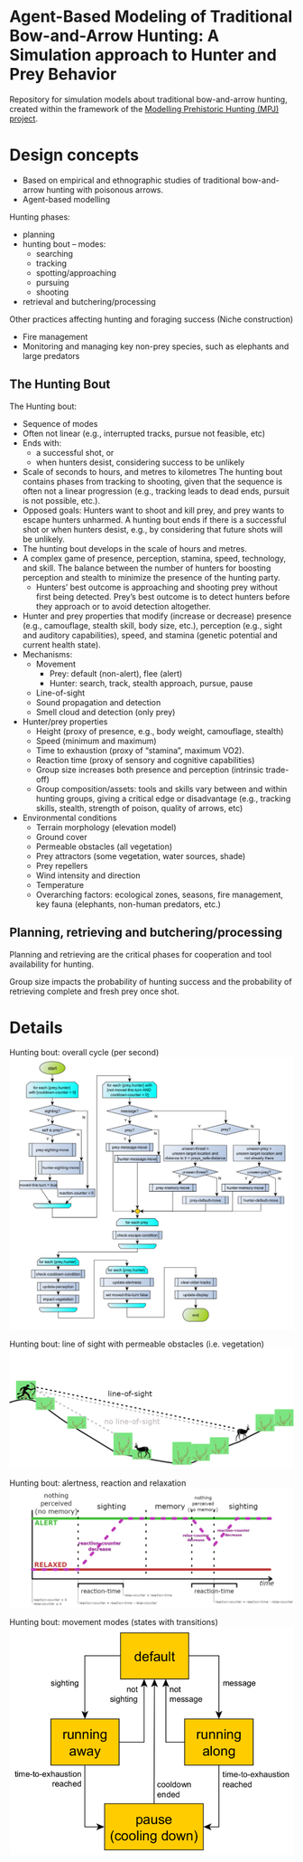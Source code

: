 # Agent-Based Modeling of Traditional Bow-and-Arrow Hunting: A Simulation approach to Hunter and Prey Behavior
Repository for simulation models about traditional bow-and-arrow hunting, created within the framework of the [Modelling Prehistoric Hunting (MPJ) project](https://mpj.uni-koeln.de/).

# Design concepts

- Based on empirical and ethnographic studies of traditional bow-and-arrow hunting with poisonous arrows.
- Agent-based modelling

Hunting phases: 
- planning 
- hunting bout – modes:
  - searching
  - tracking 
  - spotting/approaching 
  - pursuing 
  - shooting 
- retrieval and butchering/processing

Other practices affecting hunting and foraging success (Niche construction) 
- Fire management  
- Monitoring and managing key non-prey species, such as elephants and large predators

## The Hunting Bout

The Hunting bout:
- Sequence of modes
- Often not linear (e.g., interrupted tracks, pursue not feasible, etc)
- Ends with: 
  - a successful shot, or
  - when hunters desist, considering success to be unlikely 
- Scale of seconds to hours, and metres to kilometres
The hunting bout contains phases from tracking to shooting, given that the sequence is often not a linear progression (e.g., tracking leads to dead ends, pursuit is not possible, etc.).
- Opposed goals: Hunters want to shoot and kill prey, and prey wants to escape hunters unharmed.
A hunting bout ends if there is a successful shot or when hunters desist, e.g., by considering that future shots will be unlikely. 
- The hunting bout develops in the scale of hours and metres.
- A complex game of presence, perception, stamina, speed, technology, and skill. The balance between the number of hunters for boosting perception and stealth to minimize the presence of the hunting party.
  - Hunters’ best outcome is approaching and shooting prey without first being detected.
  Prey’s best outcome is to detect hunters before they approach or to avoid detection altogether.
- Hunter and prey properties that modify (increase or decrease) presence (e.g., camouflage, stealth skill, body size, etc.), perception (e.g., sight and auditory capabilities), speed, and stamina (genetic potential and current health state).  
- Mechanisms:
  - Movement
    - Prey: default (non-alert), flee (alert)
    - Hunter: search, track, stealth approach, pursue, pause 
  - Line-of-sight
  - Sound propagation and detection 
  - Smell cloud and detection (only prey)  
- Hunter/prey properties
  - Height (proxy of presence, e.g., body weight, camouflage, stealth)
  - Speed (minimum and maximum)
  - Time to exhaustion (proxy of “stamina”, maximum VO2).
  - Reaction time (proxy of sensory and cognitive capabilities)
  - Group size increases both presence and perception (intrinsic trade-off)
  - Group composition/assets: tools and skills vary between and within hunting groups, giving a critical edge or disadvantage (e.g., tracking skills, stealth, strength of poison, quality of arrows, etc)
- Environmental conditions
  - Terrain morphology (elevation model)
  - Ground cover
  - Permeable obstacles (all vegetation)
  - Prey attractors (some vegetation, water sources, shade)
  - Prey repellers
  - Wind intensity and direction
  - Temperature
  - Overarching factors: ecological zones, seasons, fire management, key fauna (elephants, non-human predators, etc.)

## Planning, retrieving and butchering/processing
Planning and retrieving are the critical phases for cooperation and tool availability for hunting.

Group size impacts the probability of hunting success and the probability of retrieving complete and fresh prey once shot.

# Details

Hunting bout: overall cycle (per second)
![Hunting bout: overall cycle (per second)](docs/behaviour-diagrams_cycle.png)

Hunting bout: line of sight with permeable obstacles (i.e. vegetation)
![Hunting bout: line of sight with permeable obstacles (i.e. vegetation)](docs/line-of-sight.png)

Hunting bout: alertness, reaction and relaxation
![Hunting bout: alertness, reaction and relaxation](docs/alertness.png)

Hunting bout: movement modes (states with transitions)
![Hunting bout: movement modes](docs/behaviour-diagrams-prey-state.png)

